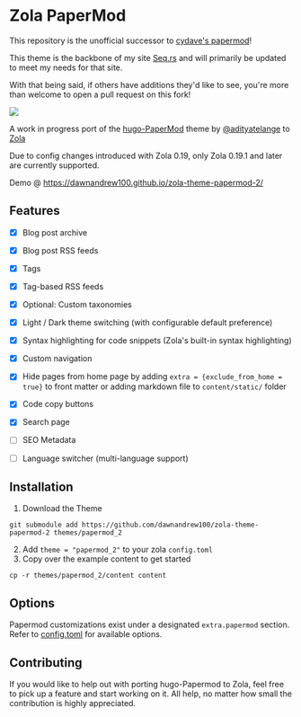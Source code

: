 # Zola PaperMod

This repository is the unofficial successor to [cydave's papermod](https://github.com/cydave/zola-theme-papermod)!

This theme is the backbone of my site [Seq.rs](https://github.com/dawnandrew100/seq.rs) and will primarily be updated to meet my needs for that site.

With that being said, if others have additions they'd like to see, you're more than welcome to open a pull request on this fork!

![](screenshot.png)


A work in progress port of the [hugo-PaperMod](https://github.com/adityatelange/hugo-PaperMod) theme by [@adityatelange](https://github.com/adityatelange) to [Zola](https://www.getzola.org/) 

Due to config changes introduced with Zola 0.19, only Zola 0.19.1 and later are currently supported.

Demo @ https://dawnandrew100.github.io/zola-theme-papermod-2/


## Features

+ [x] Blog post archive
+ [x] Blog post RSS feeds
+ [x] Tags
+ [x] Tag-based RSS feeds
+ [x] Optional: Custom taxonomies
+ [x] Light / Dark theme switching (with configurable default preference)
+ [x] Syntax highlighting for code snippets (Zola's built-in syntax highlighting)
+ [x] Custom navigation
+ [x] Hide pages from home page by adding `extra = {exclude_from_home = true}` to front matter or adding markdown file to `content/static/` folder
+ [x] Code copy buttons
+ [x] Search page
+ [ ] SEO Metadata
+ [ ] Language switcher (multi-language support)


## Installation

1. Download the Theme

```
git submodule add https://github.com/dawnandrew100/zola-theme-papermod-2 themes/papermod_2
```

2. Add `theme = "papermod_2"` to your zola `config.toml`
3. Copy over the example content to get started

```
cp -r themes/papermod_2/content content
```


## Options

Papermod customizations exist under a designated `extra.papermod` section.
Refer to [config.toml](config.toml) for available options.


## Contributing

If you would like to help out with porting hugo-Papermod to Zola, feel free to pick
up a feature and start working on it. All help, no matter how small the
contribution is highly appreciated.
